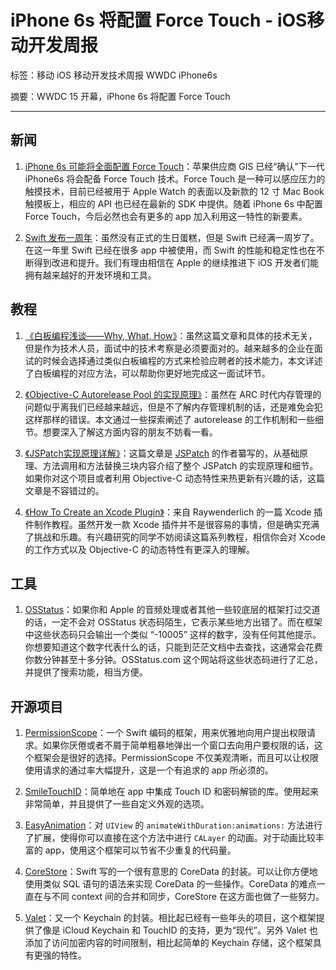 # iPhone 6s 将配置 Force Touch - iOS移动开发周报

标签：移动 iOS 移动开发技术周报 WWDC iPhone6s

摘要：WWDC 15 开幕，iPhone 6s 将配置 Force Touch

---

## 新闻

1. [iPhone 6s 可能将全面配置 Force Touch](http://www.patentlyapple.com/patently-apple/2015/06/rumor-may-confirm-force-touch-coming-to-the-next-iphone.html)：苹果供应商 GIS 已经“确认”下一代 iPhone6s 将会配备 Force Touch 技术。Force Touch 是一种可以感应压力的触摸技术，目前已经被用于 Apple Watch 的表面以及新款的 12 寸 Mac Book 触摸板上，相应的 API 也已经在最新的 SDK 中提供。随着 iPhone 6s 中配置 Force Touch，今后必然也会有更多的 app 加入利用这一特性的新要素。

2. [Swift 发布一周年](http://www.infoq.com/cn/news/2015/06/swift-anniversary)：虽然没有正式的生日蛋糕，但是 Swift 已经满一周岁了。在这一年里 Swift 已经在很多 app 中被使用，而 Swift 的性能和稳定性也在不断得到改进和提升。我们有理由相信在 Apple 的继续推进下 iOS 开发者们能拥有越来越好的开发环境和工具。

## 教程

1. [《白板编程浅谈——Why, What, How》](http://lucida.me/blog/whiteboard-coding-demystified/)：虽然这篇文章和具体的技术无关，但是作为技术人员，面试中的技术考察是必须要面对的。越来越多的企业在面试的时候会选择通过类似白板编程的方式来检验应聘者的技术能力，本文详述了白板编程的对应方法，可以帮助你更好地完成这一面试环节。

2. [《Objective-C Autorelease Pool 的实现原理》](http://blog.leichunfeng.com/blog/2015/05/31/objective-c-autorelease-pool-implementation-principle/)：虽然在 ARC 时代内存管理的问题似乎离我们已经越来越远，但是不了解内存管理机制的话，还是难免会犯这样那样的错误。本文通过一些探索阐述了 autorelease 的工作机制和一些细节。想要深入了解这方面内容的朋友不妨看一看。

3. [《JSPatch实现原理详解》](http://blog.cnbang.net/tech/2808/)：这篇文章是 [JSPatch](https://github.com/bang590/JSPatch) 的作者纂写的，从基础原理、方法调用和方法替换三块内容介绍了整个 JSPatch 的实现原理和细节。如果你对这个项目或者利用 Objective-C 动态特性来热更新有兴趣的话，这篇文章是不容错过的。

4. [《How To Create an Xcode Plugin》](http://www.raywenderlich.com/94020/creating-an-xcode-plugin-part-1)：来自 Raywenderlich 的一篇 Xcode 插件制作教程。虽然开发一款 Xcode 插件并不是很容易的事情，但是确实充满了挑战和乐趣。有兴趣研究的同学不妨阅读这篇系列教程，相信你会对 Xcode 的工作方式以及 Objective-C 的动态特性有更深入的理解。

## 工具

1. [OSStatus](http://www.osstatus.com)：如果你和 Apple 的音频处理或者其他一些较底层的框架打过交道的话，一定不会对 OSStatus 状态码陌生，它表示某些地方出错了。而在框架中这些状态码只会输出一个类似 “-10005” 这样的数字，没有任何其他提示。你想要知道这个数字代表什么的话，只能到茫茫文档中去查找，这通常会花费你数分钟甚至十多分钟。OSStatus.com 这个网站将这些状态码进行了汇总，并提供了搜索功能，相当方便。

## 开源项目

1. [PermissionScope](https://github.com/nickoneill/PermissionScope)：一个 Swift 编码的框架，用来优雅地向用户提出权限请求。如果你厌倦或者不屑于简单粗暴地弹出一个窗口去向用户要权限的话，这个框架会是很好的选择。PermissionScope 不仅美观清晰，而且可以让权限使用请求的通过率大幅提升，这是一个有追求的 app 所必须的。

2. [SmileTouchID](https://github.com/liu044100/SmileTouchID)：简单地在 app 中集成 Touch ID 和密码解锁的库。使用起来非常简单，并且提供了一些自定义外观的选项。

3. [EasyAnimation](https://github.com/icanzilb/EasyAnimation)：对 `UIView` 的 `animateWithDuration:animations:` 方法进行了扩展，使得你可以直接在这个方法中进行 `CALayer` 的动画。对于动画比较丰富的 app，使用这个框架可以节省不少重复的代码量。

4. [CoreStore](https://github.com/JohnEstropia/CoreStore)：Swift 写的一个很有意思的 CoreData 的封装。可以让你方便地使用类似 SQL 语句的语法来实现 CoreData 的一些操作。CoreData 的难点一直在与不同 context 间的合并和同步，CoreStore 在这方面也做了一些努力。

5. [Valet](https://github.com/square/Valet)：又一个 Keychain 的封装。相比起已经有一些年头的项目，这个框架提供了像是 iCloud Keychain 和 TouchID 的支持，更为“现代”。另外 Valet 也添加了访问加密内容的时间限制，相比起简单的 Keychain 存储，这个框架具有更强的特性。


